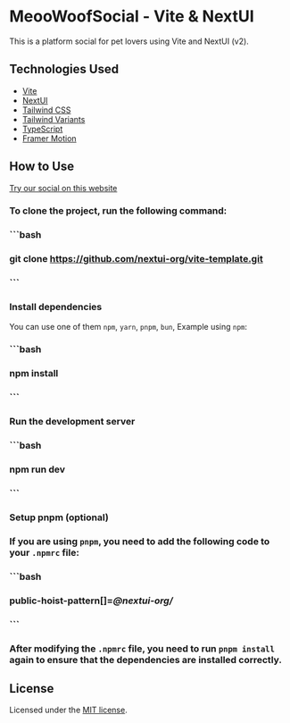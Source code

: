 # MeooWoofSocial - Vite & NextUI 

This is a platform social for pet lovers using Vite and NextUI (v2).

## Technologies Used

- [Vite](https://vitejs.dev/guide/)
- [NextUI](https://nextui.org)
- [Tailwind CSS](https://tailwindcss.com)
- [Tailwind Variants](https://tailwind-variants.org)
- [TypeScript](https://www.typescriptlang.org)
- [Framer Motion](https://www.framer.com/motion)

## How to Use

[Try our social on this website](https://meoowoofsocial.com)

### To clone the project, run the following command:

### ```bash
### git clone https://github.com/nextui-org/vite-template.git
### ```

### Install dependencies

You can use one of them `npm`, `yarn`, `pnpm`, `bun`, Example using `npm`:

### ```bash
### npm install
### ```

### Run the development server

### ```bash
### npm run dev
### ```

### Setup pnpm (optional)

### If you are using `pnpm`, you need to add the following code to your `.npmrc` file:

### ```bash
### public-hoist-pattern[]=*@nextui-org/*
### ```

### After modifying the `.npmrc` file, you need to run `pnpm install` again to ensure that the dependencies are installed correctly.

## License

Licensed under the [MIT license](https://github.com/nextui-org/vite-template/blob/main/LICENSE).
